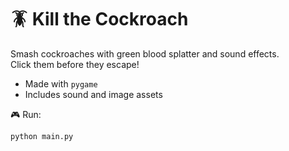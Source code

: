 # 🪳 Kill the Cockroach

Smash cockroaches with green blood splatter and sound effects.  
Click them before they escape!

- Made with `pygame`
- Includes sound and image assets

🎮 Run:
```bash
python main.py
